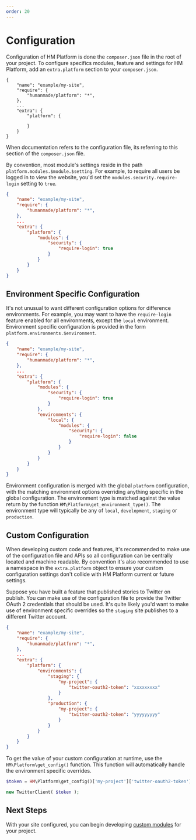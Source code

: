 ```yaml
---
order: 20
---
```

# Configuration

Configuration of HM Platform is done the `composer.json` file in the root of your project. To configure specifics modules, feature and settings for HM Platform, add an `extra.platform` section to your `composer.json`.

```
{
	"name": "example/my-site",
	"require": {
		"humanmade/platform": "*",
	},
	...
	"extra": {
		"platform": {

		}
	}
}

```

When documentation refers to the configuration file, its referring to this section of the `composer.json` file.

By convention, most module's settings reside in the path `platform.modules.$module.$setting`. For example, to require all users be logged in to view the website, you'd set the `modules.security.require-login` setting to `true`.

```json
{
	"name": "example/my-site",
	"require": {
		"humanmade/platform": "*",
	},
	...
	"extra": {
		"platform": {
			"modules": {
				"security": {
					"require-login": true
				}
			}
		}
	}
}
```

## Environment Specific Configuration

It's not unusual to want different configuration options for difference environments. For example, you may want to have the `require-login` feature enabled for all environments, except the `local` environment. Environment specific configuration is provided in the form `platform.environments.$environment`.

```json
{
	"name": "example/my-site",
	"require": {
		"humanmade/platform": "*",
	},
	...
	"extra": {
		"platform": {
			"modules": {
				"security": {
					"require-login": true
				}
			},
			"environments": {
				"local": {
					"modules": {
						"security": {
							"require-login": false
						}
					}
				}
			}
		}
	}
}
```

Environment configuration is merged with the global `platform` configuration, with the matching environment options overriding anything specific in the global configuration. The environment type is matched against the value return by the function `HM\Platform\get_environment_type()`. The environment type will typically be any of `local`, `development`, `staging` or `production`.

## Custom Configuration

When developing custom code and features, it's recommended to make use of the configuration file and APIs so all configuration can be centrally located and machine readable. By convention it's also recommended to use a namespace in the `extra.platform` object to ensure your custom configuration settings don't collide with HM Platform current or future settings.

Suppose you have built a feature that published stories to Twitter on publish. You can make use of the configuration file to provide the Twitter OAuth 2 credentials that should be used. It's quite likely you'd want to make use of environment specific overrides so the `staging` site publishes to a different Twitter account.

```json
{
	"name": "example/my-site",
	"require": {
		"humanmade/platform": "*",
	},
	...
	"extra": {
		"platform": {
			"environments": {
				"staging": {
					"my-project": {
						"twitter-oauth2-token": "xxxxxxxxx"
					}
				},
				"production": {
					"my-project": {
						"twitter-oauth2-token": "yyyyyyyyy"
					}
				}
			}
		}
	}
}
```

To get the value of your custom configuration at runtime, use the `HM\Platform\get_config()` function. This function will automatically handle the environment specific overrides.

```php
$token = HM\Platform\get_config()['my-project']['twitter-oauth2-token'];

new TwitterClient( $token );
```


## Next Steps

With your site configured, you can begin developing [custom modules](custom-modules.md) for your project.
